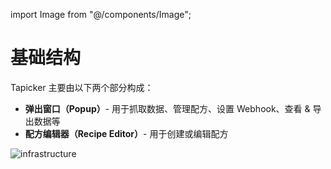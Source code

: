 import Image from "@/components/Image";

# 基础结构

Tapicker 主要由以下两个部分构成：

- **弹出窗口（Popup）**- 用于抓取数据、管理配方、设置 Webhook、查看 & 导出数据等
- **配方编辑器（Recipe Editor）**- 用于创建或编辑配方

<Image src="/screenshots/infrastructure.png" alt="infrastructure" />
